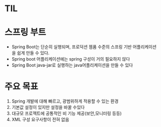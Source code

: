 # TIL

# 스프링 부트
- Spring Boot는 단순히 실행되며, 프로덕션 젬품 수준의 스프링 기반 어플리케이션을 쉽게 만들 수 있다.
- Spring boot 어플리케이션에는 spring 구성이 거의 필요하지 않다
- Spring Boot  java-jar로 실행하는 java어플리케이션을 만들 수 있다

# 주요 목표

1. Spring 개발에 대해 빠르고, 광범위하게 적용할 수 있는 환경
2. 기본값 설정이 있지만 설정을 바꿀 수있다
3. 대규모 프로젝트에 공통적인 비 기능 제공(보안,모니터링 등등)
4. XML 구성 요구사항이 전혀 없음
